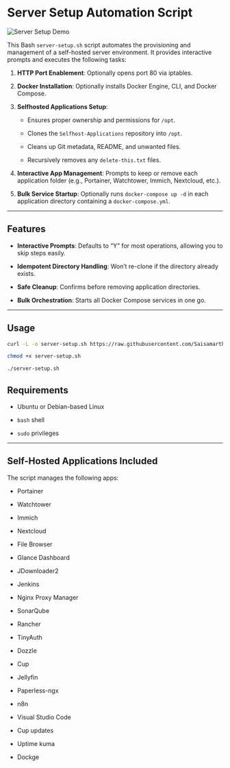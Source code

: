 # Server Setup Automation Script

![Server Setup Demo](./video.gif)

This Bash `server-setup.sh` script automates the provisioning and management of a self-hosted server environment. It provides interactive prompts and executes the following tasks:
    
1. **HTTP Port Enablement**: Optionally opens port 80 via iptables.
    
2. **Docker Installation**: Optionally installs Docker Engine, CLI, and Docker Compose.
    
3. **Selfhosted Applications Setup**:
    
    - Ensures proper ownership and permissions for `/opt`.
        
    - Clones the `Selfhost-Applications` repository into `/opt`.
        
    - Cleans up Git metadata, README, and unwanted files.
        
    - Recursively removes any `delete-this.txt` files.
        
4. **Interactive App Management**: Prompts to keep or remove each application folder (e.g., Portainer, Watchtower, Immich, Nextcloud, etc.).
    
5. **Bulk Service Startup**: Optionally runs `docker-compose up -d` in each application directory containing a `docker-compose.yml`.

---

## Features
    
- **Interactive Prompts**: Defaults to “Y” for most operations, allowing you to skip steps easily.
    
- **Idempotent Directory Handling**: Won’t re-clone if the directory already exists.
    
- **Safe Cleanup**: Confirms before removing application directories.
    
- **Bulk Orchestration**: Starts all Docker Compose services in one go.
    
---

## Usage

```bash
curl -L -o server-setup.sh https://raw.githubusercontent.com/Saisamarth21/Selfhost-Applications/refs/heads/main/server-setup.sh
```

```bash
chmod +x server-setup.sh
```

```bash
./server-setup.sh
```

## Requirements

- Ubuntu or Debian-based Linux
    
- `bash` shell
    
- `sudo` privileges

---

## Self-Hosted Applications Included

The script manages the following apps:

- Portainer
    
- Watchtower
    
- Immich
    
- Nextcloud
    
- File Browser
    
- Glance Dashboard
    
- JDownloader2
    
- Jenkins
    
- Nginx Proxy Manager
    
- SonarQube
    
- Rancher
    
- TinyAuth

- Dozzle 

- Cup

- Jellyfin

- Paperless-ngx

- n8n

- Visual Studio Code

- Cup updates

- Uptime kuma

- Dockge